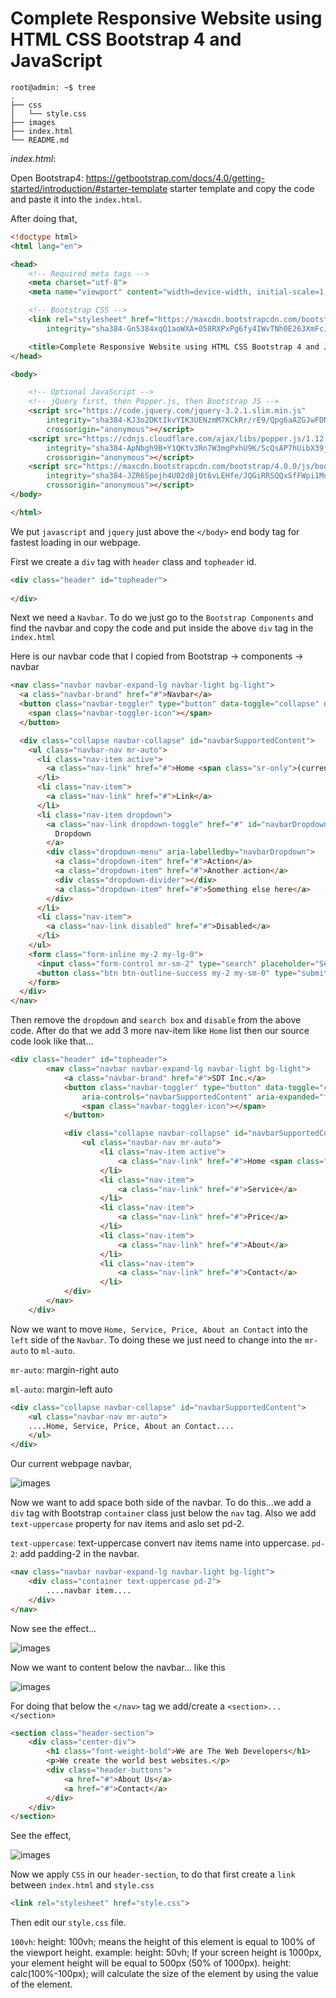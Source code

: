 # Complete Responsive Website using HTML CSS Bootstrap 4 and JavaScript

```console
root@admin: ~$ tree
.
├── css
│   └── style.css
├── images
├── index.html
└── README.md
```

_index.html_:

Open Bootstrap4: <https://getbootstrap.com/docs/4.0/getting-started/introduction/#starter-template> starter template and copy the code and paste it into the `index.html`.

After doing that,

```html
<!doctype html>
<html lang="en">

<head>
    <!-- Required meta tags -->
    <meta charset="utf-8">
    <meta name="viewport" content="width=device-width, initial-scale=1, shrink-to-fit=no">

    <!-- Bootstrap CSS -->
    <link rel="stylesheet" href="https://maxcdn.bootstrapcdn.com/bootstrap/4.0.0/css/bootstrap.min.css"
        integrity="sha384-Gn5384xqQ1aoWXA+058RXPxPg6fy4IWvTNh0E263XmFcJlSAwiGgFAW/dAiS6JXm" crossorigin="anonymous">

    <title>Complete Responsive Website using HTML CSS Bootstrap 4 and JavaScript</title>
</head>

<body>

    <!-- Optional JavaScript -->
    <!-- jQuery first, then Popper.js, then Bootstrap JS -->
    <script src="https://code.jquery.com/jquery-3.2.1.slim.min.js"
        integrity="sha384-KJ3o2DKtIkvYIK3UENzmM7KCkRr/rE9/Qpg6aAZGJwFDMVNA/GpGFF93hXpG5KkN"
        crossorigin="anonymous"></script>
    <script src="https://cdnjs.cloudflare.com/ajax/libs/popper.js/1.12.9/umd/popper.min.js"
        integrity="sha384-ApNbgh9B+Y1QKtv3Rn7W3mgPxhU9K/ScQsAP7hUibX39j7fakFPskvXusvfa0b4Q"
        crossorigin="anonymous"></script>
    <script src="https://maxcdn.bootstrapcdn.com/bootstrap/4.0.0/js/bootstrap.min.js"
        integrity="sha384-JZR6Spejh4U02d8jOt6vLEHfe/JQGiRRSQQxSfFWpi1MquVdAyjUar5+76PVCmYl"
        crossorigin="anonymous"></script>
</body>

</html>
```

We put `javascript` and `jquery` just above the `</body>` end body tag for fastest loading in our webpage.

First we create a `div` tag with `header` class and `topheader` id.

```html
<div class="header" id="topheader">
        
</div>
```

Next we need a `Navbar`. To do we just go to the `Bootstrap Components` and find the navbar and copy the code and put inside the above `div` tag in the `index.html`

Here is our navbar code that I copied from Bootstrap -> components -> navbar

```html
<nav class="navbar navbar-expand-lg navbar-light bg-light">
  <a class="navbar-brand" href="#">Navbar</a>
  <button class="navbar-toggler" type="button" data-toggle="collapse" data-target="#navbarSupportedContent" aria-controls="navbarSupportedContent" aria-expanded="false" aria-label="Toggle navigation">
    <span class="navbar-toggler-icon"></span>
  </button>

  <div class="collapse navbar-collapse" id="navbarSupportedContent">
    <ul class="navbar-nav mr-auto">
      <li class="nav-item active">
        <a class="nav-link" href="#">Home <span class="sr-only">(current)</span></a>
      </li>
      <li class="nav-item">
        <a class="nav-link" href="#">Link</a>
      </li>
      <li class="nav-item dropdown">
        <a class="nav-link dropdown-toggle" href="#" id="navbarDropdown" role="button" data-toggle="dropdown" aria-haspopup="true" aria-expanded="false">
          Dropdown
        </a>
        <div class="dropdown-menu" aria-labelledby="navbarDropdown">
          <a class="dropdown-item" href="#">Action</a>
          <a class="dropdown-item" href="#">Another action</a>
          <div class="dropdown-divider"></div>
          <a class="dropdown-item" href="#">Something else here</a>
        </div>
      </li>
      <li class="nav-item">
        <a class="nav-link disabled" href="#">Disabled</a>
      </li>
    </ul>
    <form class="form-inline my-2 my-lg-0">
      <input class="form-control mr-sm-2" type="search" placeholder="Search" aria-label="Search">
      <button class="btn btn-outline-success my-2 my-sm-0" type="submit">Search</button>
    </form>
  </div>
</nav>
```

Then remove the `dropdown` and `search box` and `disable` from the above code. After do that we add 3 more nav-item like `Home` list then our source code look like that...

```html
<div class="header" id="topheader">
        <nav class="navbar navbar-expand-lg navbar-light bg-light">
            <a class="navbar-brand" href="#">SDT Inc.</a>
            <button class="navbar-toggler" type="button" data-toggle="collapse" data-target="#navbarSupportedContent"
                aria-controls="navbarSupportedContent" aria-expanded="false" aria-label="Toggle navigation">
                <span class="navbar-toggler-icon"></span>
            </button>

            <div class="collapse navbar-collapse" id="navbarSupportedContent">
                <ul class="navbar-nav mr-auto">
                    <li class="nav-item active">
                        <a class="nav-link" href="#">Home <span class="sr-only">(current)</span></a>
                    </li>
                    <li class="nav-item">
                        <a class="nav-link" href="#">Service</a>
                    </li>
                    <li class="nav-item">
                        <a class="nav-link" href="#">Price</a>
                    </li>
                    <li class="nav-item">
                        <a class="nav-link" href="#">About</a>
                    </li>
                    <li class="nav-item">
                        <a class="nav-link" href="#">Contact</a>
                    </li>
            </div>
        </nav>
    </div>
```

Now we want to move `Home, Service, Price, About an Contact` into the `left` side of the `Navbar`. To doing these we just need to change into the `mr-auto` to `ml-auto`.

`mr-auto`: margin-right auto

`ml-auto`: margin-left auto

```html
<div class="collapse navbar-collapse" id="navbarSupportedContent">
    <ul class="navbar-nav mr-auto">
    ....Home, Service, Price, About an Contact....
    </ul>
</div>
```

Our current webpage navbar,

![images](md-images/1.png)

Now we want to add space both side of the navbar. To do this...we add a `div` tag with Bootstrap `container` class just below the `nav` tag. Also we add `text-uppercase` property for nav items and aslo set pd-2.

`text-uppercase`: text-uppercase convert nav items name into uppercase.
`pd-2`: add padding-2 in the navbar.

```html
<nav class="navbar navbar-expand-lg navbar-light bg-light">
    <div class="container text-uppercase pd-2">
        ....navbar item....
    </div>
</nav>
```

Now see the effect...

![images](md-images/2.png)

Now we want to content below the navbar... like this

![images](md-images/3.png)

For doing that below the `</nav>` tag we add/create a `<section>...</section>`

```html
<section class="header-section">
    <div class="center-div">
        <h1 class="font-weight-bold">We are The Web Developers</h1>
        <p>We create the world best websites.</p>
        <div class="header-buttons">
            <a href="#">About Us</a>
            <a href="#">Contact</a>
        </div>
    </div>
</section>
```

See the effect,

![images](md-images/4.png)

Now we apply `CSS` in our `header-section`, to do that first create a `link` between `index.html` and `style.css`

```html
<link rel="stylesheet" href="style.css">
```

Then edit our `style.css` file.

`100vh`: height: 100vh; means the height of this element is equal to 100% of the viewport height. example: height: 50vh; If your screen height is 1000px, your element height will be equal to 500px (50% of 1000px). height: calc(100%-100px); will calculate the size of the element by using the value of the element.
